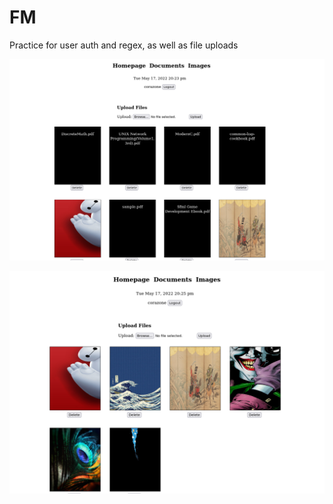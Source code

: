 # FM
Practice for user auth and regex, as well as file uploads

![Alt text](files.png "Homepage")

![Alt text](images.png "Images")
